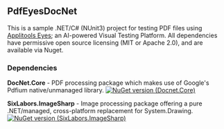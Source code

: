 ﻿## PdfEyesDocNet

This is a sample .NET/C# (NUnit3) project for testing PDF files using [Applitools Eyes](https://applitools.com/blog/visual-testing/); an AI-powered Visual Testing Platform. All dependencies have permissive open source licensing (MIT or Apache 2.0), and are available via Nuget.

### Dependencies
**DocNet.Core** - PDF processing package which makes use of Google's Pdfium native/unmanaged library.
[![NuGet version (Docnet.Core)](https://img.shields.io/nuget/v/Docnet.Core.svg?style=flat-square)](https://www.nuget.org/packages/Docnet.Core/)

**SixLabors.ImageSharp** - Image processing package offering a pure .NET/managed, cross-platform replacement for System.Drawing.
[![NuGet version (SixLabors.ImageSharp)](https://img.shields.io/nuget/v/SixLabors.ImageSharp.svg?style=flat-square)](https://www.nuget.org/packages/SixLabors.ImageSharp/)